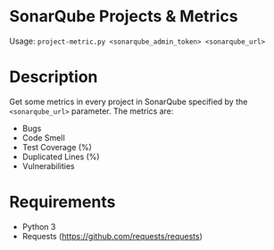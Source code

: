 # SonarQube Projects & Metrics 
Usage: `project-metric.py <sonarqube_admin_token> <sonarqube_url>`

# Description
Get some metrics in every project in SonarQube specified by the `<sonarqube_url>` parameter. The metrics are:
- Bugs
- Code Smell
- Test Coverage (%)
- Duplicated Lines (%)
- Vulnerabilities

# Requirements
- Python 3
- Requests (https://github.com/requests/requests)
